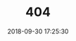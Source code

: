 ---
title: 404
date: 2018-09-30 17:25:30
type: "404"
layout: "404"
description: "你来到了一个只有寂寞的世界 :)"
---